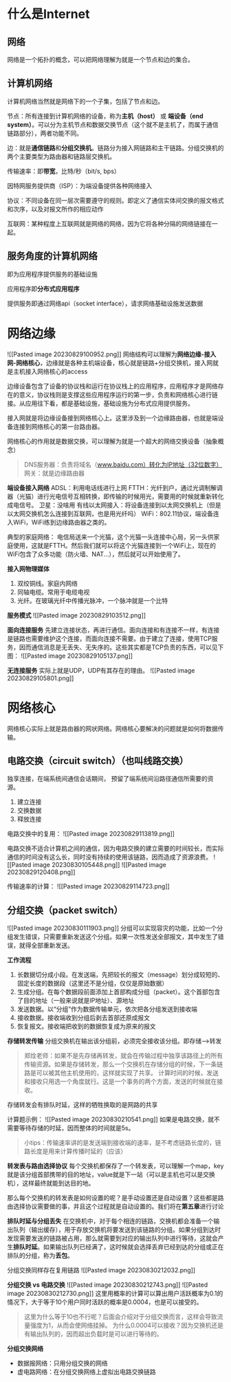 # 什么是Internet
## 网络
网络是一个拓扑的概念，可以把网络理解为就是一个节点和边的集合。

## 计算机网络
计算机网络当然就是网络下的一个子集，包括了节点和边。

节点：所有连接到计算机网络的设备，称为**主机（host）** 或 **端设备（end system）**。可以分为主机节点和数据交换节点（这个就不是主机了，而属于通信链路部分），两者功能不同。

边：就是**通信链路**和**分组交换机**。链路分为接入网链路和主干链路。分组交换机的两个主要类型为路由器和链路层交换机。

传输速率：即**带宽**，比特/秒（bit/s, bps）

因特网服务提供商（ISP）：为端设备提供各种网络接入

协议：不同设备在同一层次需要遵守的规则。即定义了通信实体间交换的报文格式和次序，以及对报文所作的相应动作

互联网：某种程度上互联网就是网络的网络，因为它将各种分隔的网络链接在一起。

## 服务角度的计算机网络
即为应用程序提供服务的基础设施

应用程序即**分布式应用程序**

提供服务即通过网络api（socket interface），请求网络基础设施发送数据

# 网络边缘
![[Pasted image 20230829100952.png]]
网络结构可以理解为**网络边缘-接入网-网络核心**，边缘就是各种主机端设备，核心就是链路+分组交换机，接入网就是主机接入网络核心的access

边缘设备包含了设备的协议栈和运行在协议栈上的应用程序，应用程序才是网络存在的意义，协议栈则是支撑这些应用程序运行的第一步，负责和网络核心进行链接。从应用往下看，都是基础设施，基础设施为分布式应用提供服务。 

接入网就是将边缘设备接到网络核心上。这里涉及到一个边缘路由器，也就是端设备连接到网络核心的第一台路由器。

网络核心的作用就是数据交换，可以理解为就是一个超大的网络交换设备（抽象概念）

> DNS服务器：负责将域名（www.baidu.com）转化为IP地址（32位数字）
> 网关：就是边缘路由器

**端设备接入网络**
ADSL：利用电话线进行上网
FTTH：光纤到户，通过光调制解调器（光猫）进行光电信号互相转换，即传输的时候用光，需要用的时候就重新转化成电信号。
卫星：没啥用
有线以太网接入：将设备连接到以太网交换机上（但是以太网交换机怎么连接到互联网，也是用光纤吗）
WiFi：802.11协议，端设备连入WiFi，WiFi练到边缘路由器之类的。

典型的家庭网络：
电信局送来一个光猫，这个光猫一头连接中心局，另一头供家庭使用，这就是FTTH。然后我们就可以将这个光猫连接到一个WiFi上，现在的WiFi包含了众多功能（防火墙、NAT...），然后就可以开始使用了。

**接入网物理媒体**
1. 双绞铜线。家庭内网络
2. 同轴电缆。常用于电缆电视
3. 光纤。在玻璃光纤中传播光脉冲，一个脉冲就是一个比特


**服务模式**
![[Pasted image 20230829103512.png]]

**面向连接服务**
先建立连接状态，再进行通信。面向连接和有连接不一样，有连接是链路也需要维护这个连接，而面向连接不需要。由于建立了连接，使用TCP服务，因而通信消息是无丢失、无失序的。这些其实都是TCP负责的东西，可以见下图：
![[Pasted image 20230829105137.png]]

**无连接服务**
实际上就是UDP，UDP有其存在的理由。
![[Pasted image 20230829105801.png]]

# 网络核心
网络核心实际上就是路由器的网状网络。网络核心要解决的问题就是如何将数据传输。

## 电路交换（circuit switch）（也叫线路交换）
独享连接，在端系统间通信会话期间， 预留了端系统间沿路径通信所需要的资源。
1. 建立连接
2. 交换数据
3. 释放连接

电路交换中的复用：
![[Pasted image 20230829113819.png]]

电路交换不适合计算机之间的通信，因为电路交换的建立需要的时间较长，而实际通信的时间没有这么长，同时没有持续的使用该链路，因而造成了资源浪费。
![[Pasted image 20230830105448.png]]
![[Pasted image 20230829120408.png]]

传输速率的计算：
![[Pasted image 20230829114723.png]]

## 分组交换（packet switch）
![[Pasted image 20230830111903.png]]
分组可以实现容灾的功能，比如一个分组发生错误，只需要重新发送这个分组。如果一次性发送全部报文，其中发生了错误，就得全部重新发送。

**工作流程**
1. 长数据切分成小段。在发送端，先把较长的报文（message）划分成较短的、固定长度的数据段（这里还不是分组，仅仅是原始数据）
2. 生成分组。在每个数据段前面添加上首部构成分组（packet）。这个首部包含了目的地址（一般来说就是IP地址）、源地址
3. 发送数据。以“分组”作为数据传输单元，依次把各分组发送到接收端
4. 接收数据。接收端收到分组后剥去首部还原成报文
5. 恢复报文。接收端把收到的数据恢复成为原来的报文

**存储转发传输**
分组交换机在输出该分组前，必须完全接收该分组。即存储—>转发

>郑烇老师：如果不是先存储再转发，就会在传输过程中独享该路径上的所有传输资源。如果是存储转发，那么一个交换机在存储分组的时候，下一条链路是可以被其他主机使用的，这样就实现了共享。
>计算时间的时候，发送和接收只用选一个角度就行。这是一个事务的两个方面，发送的时候就在接收。

存储转发会有排队时延，这样的牺牲换取的是网路的共享

计算题示例：
![[Pasted image 20230830210541.png]]
如果是电路交换，就不需要等待存储的时延，因而整体的时间就是5s。
>小tips：传输速率讲的是发送端到接收端的速率，是不考虑链路长度的，链路长度是用来计算传播时延的（应该）

**转发表与路由选择协议**
每个交换机都保存了一个转发表，可以理解一个map，key就是该分组首部携带的目的地址，value就是下一站（可以是主机也可以是交换机），这样最终就能到达目的地。

那么每个交换机的转发表是如何设置的呢？是手动设置还是自动设置？这些都是路由选择协议需要做的事，并且这个过程就是自动设置的。我们将在**第五章**进行讨论

**排队时延与分组丢失**
在交换机中，对于每个相连的链路，交换机都会准备一个输出队列（输出缓存），用于存放交换机将要发送到该链路的分组。如果分组到达时发现需要发送的链路被占用，那么就需要到对应的输出队列中进行等待，这就会产生**排队时延**。如果输出队列已经满了，这时候就会选择丢弃已经到达的分组或正在排队的分组，称为**丢包**。

分组交换同样存在复用链路
![[Pasted image 20230830212032.png]]

**分组交换 vs 电路交换**
![[Pasted image 20230830212743.png]]
![[Pasted image 20230830212730.png]]
这里用概率的计算可以算出用户活跃概率为0.1的情况下，大于等于10个用户同时活跃的概率是0.0004，也是可以接受的。

>这里为什么等于10也不行呢？后面会介绍对于分组交换而言，这样会导致流量强度为1，从而会使网络挂掉。
>为什么0.0004可以接收？因为交换机还是有输出队列的，因而超出负载时是可以进行等待的。


**分组交换网络**
* 数据报网络：只用分组交换的网络
* 虚电路网络：在分组交换网络上虚拟出电路交换链路
